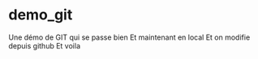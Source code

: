 # demo_git

Une démo de GIT qui se passe bien
Et maintenant en local
Et on modifie depuis github
Et voila
